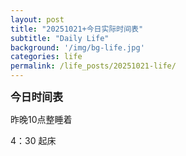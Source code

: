 ```yaml
---
layout: post
title: "20251021+今日实际时间表"
subtitle: "Daily Life"
background: '/img/bg-life.jpg'
categories: life
permalink: /life_posts/20251021-life/
---
```

**<span style="font-size: 120%">今日时间表</span>**

昨晚10点整睡着

4：30 起床
